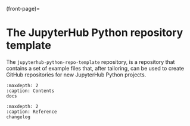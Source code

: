 (front-page)=

# The JupyterHub Python repository template

The `jupyterhub-python-repo-template` repository, is a repository that contains a set of example files that, after tailoring, can be used to create GitHub repositories for new JupyterHub Python projects.

```{toctree}
:maxdepth: 2
:caption: Contents
docs
```

```{toctree}
:maxdepth: 2
:caption: Reference
changelog
```

<!-- testing -->
<!-- packaging -->
<!-- misc -->
